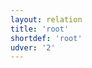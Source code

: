 ```yaml
---
layout: relation
title: 'root'
shortdef: 'root'
udver: '2'
---
```

<!-- Interlanguage links updated Čt lis 12 09:43:39 CET 2020 -->
